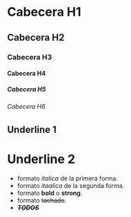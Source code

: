 # Cabecera H1
## Cabecera H2
### Cabecera H3
#### Cabecera H4
##### Cabecera H5
###### Cabecera H6

Underline 1
------------

Underline 2
===========

- formato *italica* de la primera forma.
- formato _itaalica_ de la segunda forma.
- formato **bold** o __strong__.
- formato ~~tachado~~.
- ~~***TODOS***~~